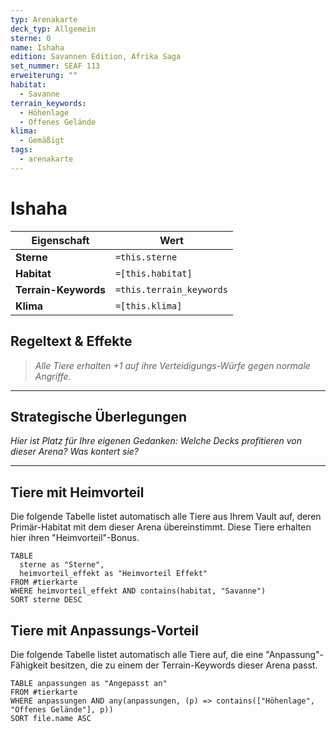 ```yaml
---
typ: Arenakarte
deck_typ: Allgemein
sterne: 0
name: Ishaha
edition: Savannen Edition, Afrika Saga
set_nummer: SEAF 113
erweiterung: ""
habitat:
  - Savanne
terrain_keywords:
  - Höhenlage
  - Offenes Gelände
klima:
  - Gemäßigt
tags:
  - arenakarte
---
```


# Ishaha

| Eigenschaft | Wert |
|---|---|
| **Sterne** | `=this.sterne` |
| **Habitat** | `=[this.habitat]` |
| **Terrain-Keywords** | `=this.terrain_keywords` |
| **Klima** | `=[this.klima]` |

## Regeltext & Effekte

> *Alle Tiere erhalten +1 auf ihre Verteidigungs-Würfe gegen normale Angriffe.*

---
## Strategische Überlegungen

*Hier ist Platz für Ihre eigenen Gedanken: Welche Decks profitieren von dieser Arena? Was kontert sie?*

---
## Tiere mit Heimvorteil

Die folgende Tabelle listet automatisch alle Tiere aus Ihrem Vault auf, deren Primär-Habitat mit dem dieser Arena übereinstimmt. Diese Tiere erhalten hier ihren "Heimvorteil"-Bonus.

```dataview
TABLE
  sterne as "Sterne",
  heimvorteil_effekt as "Heimvorteil Effekt"
FROM #tierkarte
WHERE heimvorteil_effekt AND contains(habitat, "Savanne")
SORT sterne DESC
```

## Tiere mit Anpassungs-Vorteil

Die folgende Tabelle listet automatisch alle Tiere auf, die eine "Anpassung"-Fähigkeit besitzen, die zu einem der Terrain-Keywords dieser Arena passt.

``` dataview
TABLE anpassungen as "Angepasst an"
FROM #tierkarte
WHERE anpassungen AND any(anpassungen, (p) => contains(["Höhenlage", "Offenes Gelände"], p))
SORT file.name ASC
